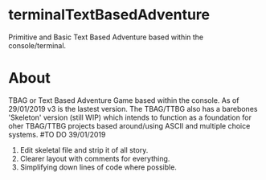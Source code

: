 # terminalTextBasedAdventure
Primitive and Basic Text Based Adventure based within the console/terminal.
# About
TBAG or Text Based Adventure Game based within the console. As of 29/01/2019 v3 is the lastest version. 
The TBAG/TTBG also has a barebones 'Skeleton' version (still WIP) which intends to function as a foundation for oher TBAG/TTBG projects
based around/using ASCII and multiple choice systems.
#TO DO 39/01/2019
1. Edit skeletal file and strip it of all story.
2. Clearer layout with comments for everything.
3. Simplifying down lines of code where possible.
